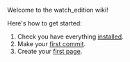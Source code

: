 Welcome to the watch_edition wiki!


Here's how to get started:
1. Check you have everything [installed](https://github.com/twlevelup/watch_edition/wiki/Installation). 
2. Make your [first commit](https://github.com/twlevelup/watch_edition/wiki/Tutorial:-Your-first-commit). 
3. Create your [first page](https://github.com/twlevelup/watch_edition/wiki/Tutorial:-Creating-your-first-page). 
